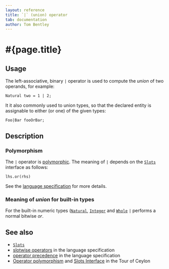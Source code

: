```yaml
---
layout: reference
title: `|` (union) operator
tab: documentation
author: Tom Bentley
---
```


# #{page.title}

## Usage 

The left-associative, binary `|` operator is used to compute the 
*union* of two operands, for example:

    Natural two = 1 | 2;

It it also commonly used to union types, so that the declared entity 
is assignable to either (or one) of the given types:

    Foo|Bar fooOrBar;

## Description

### Polymorphism

The `|` operator is [polymorphic](/documentation/reference/operator/operator-polymorphism). 
The meaning of `|` depends on the 
[`Slots`](../../ceylon.language/Slots) interface as follows:

    lhs.or(rhs)

See the [language specification](#{site.urls.spec}#slotwiseoperators) for 
more details.

### Meaning of *union* for built-in types

For the built-in numeric types ([`Natural`](../../ceylon.language/Natural), 
[`Integer`](../../ceylon.language/Integer) and
[`Whole`](../../ceylon.language/Whole) 
`|` performs a normal bitwise *or*. 

## See also

* [`Slots`](../../ceylon.language/Slots)
* [slotwise operators](#{site.urls.spec}#slotwiseoperators) in the 
  language specification
* [operator precedence](#{site.urls.spec}#operatorprecedence) in the 
  language specification
* [Operator polymorphism](/documentation/tour/language-module/#operator_polymorphism) 
  and 
  [Slots Interface](/documentation/tour/language-module/#the_slots_interface) 
  in the Tour of Ceylon


